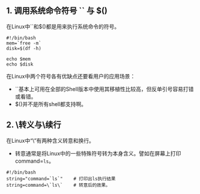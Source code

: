 ## 1. 调用系统命令符号 \`\` 与 $\(\)

在Linux中\`\`和$\(\)都是用来执行系统命令的符号。
```
#!/bin/bash
mem=`free -m`
disk=$(df -h)

echo $mem    
echo $disk
```
在Linux中两个符号各有优缺点还要看用户的应用场景：

* \`\`基本上可用在全部的Shell版本中使用其移植性比较高，但反单引号容易打错或看错。
* $\(\)并不是所有shell都支持啊。


## 2. \转义与\续行
在Linux中“\”有两种含义转意和换行。
* 转意通常是将Linux中的一些特殊符号转为本身含义。譬如在屏幕上打印command=`ls`。

```
#!/bin/bash
string="command=`ls`"    # 打印出ls执行结果
string=command=\`ls\`    # 转意后的效果。
```